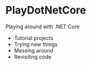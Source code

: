 # PlayDotNetCore
Playing around with .NET Core

- Tutorial projects
- Trying new things
- Messing around
- Revisiting code
